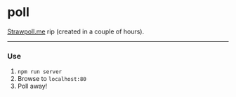 poll
====

[Strawpoll.me](http://www.strawpoll.me/) rip (created in a couple of hours).

<!--- Badges -->

---


### Use
1. `npm run server`
2. Browse to `localhost:80`
3. Poll away!




